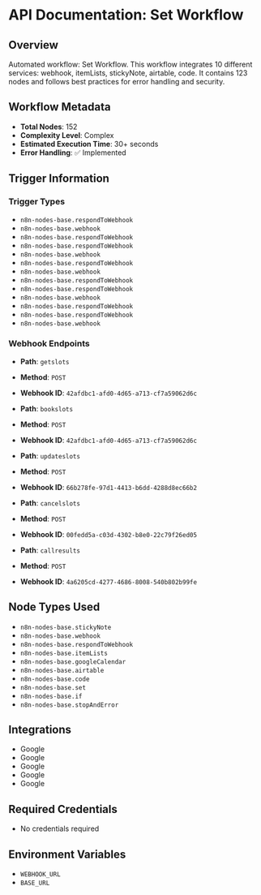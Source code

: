 # API Documentation: Set Workflow

## Overview
Automated workflow: Set Workflow. This workflow integrates 10 different services: webhook, itemLists, stickyNote, airtable, code. It contains 123 nodes and follows best practices for error handling and security.

## Workflow Metadata
- **Total Nodes**: 152
- **Complexity Level**: Complex
- **Estimated Execution Time**: 30+ seconds
- **Error Handling**: ✅ Implemented

## Trigger Information
### Trigger Types
- `n8n-nodes-base.respondToWebhook`
- `n8n-nodes-base.webhook`
- `n8n-nodes-base.respondToWebhook`
- `n8n-nodes-base.respondToWebhook`
- `n8n-nodes-base.webhook`
- `n8n-nodes-base.respondToWebhook`
- `n8n-nodes-base.webhook`
- `n8n-nodes-base.respondToWebhook`
- `n8n-nodes-base.respondToWebhook`
- `n8n-nodes-base.webhook`
- `n8n-nodes-base.respondToWebhook`
- `n8n-nodes-base.respondToWebhook`
- `n8n-nodes-base.webhook`

### Webhook Endpoints
- **Path**: `getslots`
- **Method**: `POST`
- **Webhook ID**: `42afdbc1-afd0-4d65-a713-cf7a59062d6c`

- **Path**: `bookslots`
- **Method**: `POST`
- **Webhook ID**: `42afdbc1-afd0-4d65-a713-cf7a59062d6c`

- **Path**: `updateslots`
- **Method**: `POST`
- **Webhook ID**: `66b278fe-97d1-4413-b6dd-4288d8ec66b2`

- **Path**: `cancelslots`
- **Method**: `POST`
- **Webhook ID**: `00fedd5a-c03d-4302-b8e0-22c79f26ed05`

- **Path**: `callresults`
- **Method**: `POST`
- **Webhook ID**: `4a6205cd-4277-4686-8008-540b802b99fe`


## Node Types Used
- `n8n-nodes-base.stickyNote`
- `n8n-nodes-base.webhook`
- `n8n-nodes-base.respondToWebhook`
- `n8n-nodes-base.itemLists`
- `n8n-nodes-base.googleCalendar`
- `n8n-nodes-base.airtable`
- `n8n-nodes-base.code`
- `n8n-nodes-base.set`
- `n8n-nodes-base.if`
- `n8n-nodes-base.stopAndError`

## Integrations
- Google
- Google
- Google
- Google
- Google

## Required Credentials
- No credentials required

## Environment Variables
- `WEBHOOK_URL`
- `BASE_URL`
